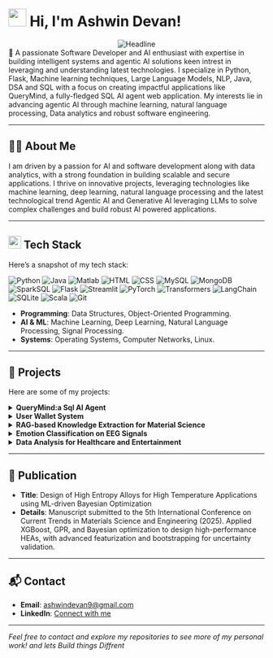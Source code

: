 # <h1 align="left"> <img src="https://media.giphy.com/media/hvRJCLFzcasrR4ia7z/giphy.gif" width="35"> Hi, I'm Ashwin Devan!</h1>

<!----Tag line------>
<div align="center">
    <img src="https://readme-typing-svg.demolab.com?font=Fira+Code&size=32&pause=1000&color=6FDA44&center=true&vCenter=true&width=600&height=50&lines=Software+Developer;Building+LLM-based+Systems;Computer+Science+(AI)+Graduate;Agentic+AI;Machine+Learning+Enthusiast;Building+Different" alt="Headline" />
</div>
👋 A passionate Software Developer and AI enthusiast with expertise in building intelligent systems and agentic AI solutions keen intrest in leveraging and understanding latest technologies. I specialize in Python, Flask, Machine learning techniques, Large Language Models, NLP, Java, DSA and SQL with a focus on creating impactful applications like QueryMind, a fully-fledged SQL AI agent web application. My interests lie in advancing agentic AI through machine learning, natural language processing, Data analytics and robust software engineering.

---

## 🧑‍💻 About Me

I am driven by a passion for AI and software development along with data analytics, with a strong foundation in building scalable and secure applications. I thrive on innovative projects, leveraging technologies like machine learning, deep learning, natural language processing and the latest technological trend Agentic AI and Generative AI leveraging LLMs to solve complex challenges and build robust AI powered applications.

---

## <img src="https://media2.giphy.com/media/QssGEmpkyEOhBCb7e1/giphy.gif?cid=ecf05e47a0n3gi1bfqntqmob8g9aid1oyj2wr3ds3mg700bl&rid=giphy.gif" width ="25"><b>  Tech Stack</b>

Here’s a snapshot of my tech stack:

![Python](https://img.shields.io/badge/Python-3776AB?style=flat&logo=python&logoColor=white)
![Java](https://img.shields.io/badge/Java-007396?style=flat&logo=java&logoColor=blue)
![Matlab](https://img.shields.io/badge/Matlab-AE2A2A?style=flat&logo=mathworks&logoColor=white)
![HTML](https://img.shields.io/badge/HTML5-E34F26?style=flat&logo=html5&logoColor=white)
![CSS](https://img.shields.io/badge/CSS3-1572B6?style=flat&logo=css3&logoColor=blue)
![MySQL](https://img.shields.io/badge/MySQL-4479A1?style=flat&logo=mysql&logoColor=blue)
![MongoDB](https://img.shields.io/badge/MongoDB-47A248?style=flat&logo=mongodb&logoColor=green)
![SparkSQL](https://img.shields.io/badge/SparkSQL-E25A1C?style=flat&logo=apachespark&logoColor=orange)
![Flask](https://img.shields.io/badge/Flask-000000?style=flat&logo=flask&logoColor=white)
![Streamlit](https://img.shields.io/badge/Streamlit-FF4B4B?style=flat&logo=streamlit&logoColor=white)
![PyTorch](https://img.shields.io/badge/PyTorch-EE4C2C?style=flat&logo=pytorch&logoColor=orange)
![Transformers](https://img.shields.io/badge/Transformers-FFC107?style=flat&logo=huggingface&logoColor=black)
![LangChain](https://img.shields.io/badge/LangChain-1C3C3C?style=flat&logo=langchain&logoColor=white)
![SQLite](https://img.shields.io/badge/SQLite-003B57?style=flat&logo=sqlite&logoColor=blue)
![Scala](https://img.shields.io/badge/Scala-DC322F?style=flat&logo=scala&logoColor=white)
![Git](https://img.shields.io/badge/Git-F05032?style=flat&logo=git&logoColor=white)


- **Programming**: Data Structures, Object-Oriented Programming.
- **AI & ML**: Machine Learning, Deep Learning, Natural Language Processing, Signal Processing.
- **Systems**: Operating Systems, Computer Networks, Linux.

---

## 🚀 Projects

Here are some of my projects:

<details>
<summary><strong>QueryMind:a Sql AI Agent</strong></summary>

- **Description**: A Streamlit-based web interface for interacting with SQLite databases using natural language queries. Features include user authentication, chat session management, and a neon-themed UI with a cyberpunk aesthetic.
- **Tech Stack**: Python, Streamlit, SQLite, LangChain, bcrypt, CSS
</details>

<details>
<summary><strong>User Wallet System</strong></summary>

- **Description**: A secure user wallet application utilizing blockchain technology and data structures for robust cryptography. Implements SHA-256 for password hashing and features a user-friendly web interface for secure transactions.
- **Tech Stack**: Python, Flask, HTML, CSS, MySQL, DSA
</details>

<details>
<summary><strong>RAG-based Knowledge Extraction for Material Science</strong></summary>

- **Description**: Developed a domain-specific Retrieval-Augmented Generation model using MatSciBERT and LLaMA 3.1 for precise knowledge retrieval in material science, with a chatbot interface for seamless access to insights.
- **Tech Stack**: Python, Transformers, MatSciBERT, LLaMA 3.1
</details>

<details>
<summary><strong>Emotion Classification on EEG Signals</strong></summary>

- **Description**: Built a 7-emotion classifier using the EMO-DB dataset, achieving 93% accuracy with Variational Mode Decomposition and PyTorch-based deep learning models.
- **Tech Stack**: Python, PyTorch, Matlab
</details>

<details>
<summary><strong>Data Analysis for Healthcare and Entertainment</strong></summary>

- **Description**: Structured complex healthcare datasets and analyzed MovieLens data using SparkSQL and Scala, extracting actionable insights with visualizations.
- **Tech Stack**: MySQL, SparkSQL, Scala, Python
</details>

---

## 📝 Publication

- **Title**: Design of High Entropy Alloys for High Temperature Applications using ML-driven Bayesian Optimization
- **Details**: Manuscript submitted to the 5th International Conference on Current Trends in Materials Science and Engineering (2025). Applied XGBoost, GPR, and Bayesian optimization to design high-performance HEAs, with advanced featurization and bootstrapping for uncertainty validation.

---

## 📬 Contact

- **Email**: [ashwindevan9@gmail.com](mailto:ashwindevan9@gmail.com)
- **LinkedIn**: [Connect with me](https://www.linkedin.com/in/ashwin-devan-8bb515238/)

---

*Feel free to contact and explore my repositories to see more of my personal work! and lets Build things Diffrent*
